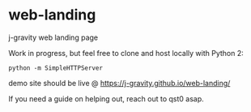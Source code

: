 # web-landing
j-gravity web landing page

Work in progress, but feel free to clone and host locally with Python 2:

`python -m SimpleHTTPServer`

demo site should be live @ https://j-gravity.github.io/web-landing/

If you need a guide on helping out, reach out to qst0 asap.
